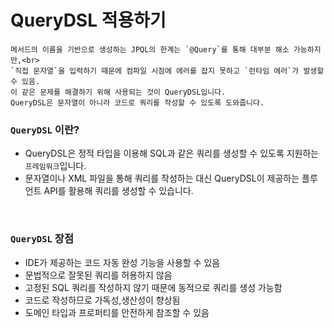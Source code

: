 # QueryDSL 적용하기
~~~
메서드의 이름을 기반으로 생성하는 JPQL의 한계는 `@Query`를 통해 대부분 해소 가능하지만,<br>
`직접 문자열`을 입력하기 때문에 컴파일 시점에 에러를 잡지 못하고 `런타임 에러`가 발생할 수 있음.
이 같은 문제를 해결하기 위해 사용되는 것이 QueryDSL입니다. 
QueryDSL은 문자열이 아니라 코드로 쿼리를 작성할 수 있도록 도와줍니다.
~~~

### `QueryDSL` 이란?
- QueryDSL은 정적 타입을 이용해 SQL과 같은 쿼리를 생성할 수 있도록 지원하는 `프레임워크`입니다.
- 문자열이나 XML 파일을 통해 쿼리를 작성하는 대신 QueryDSL이 제공하는 플루언트 API를 활용해 쿼리를 생성할 수 있습니다.

<br>

### `QueryDSL` 장점
- IDE가 제공하는 코드 자동 완성 기능을 사용할 수 있음
- 문법적으로 잘못된 쿼리를 허용하지 않음
- 고정된 SQL 쿼리를 작성하지 않기 때문에 동적으로 쿼리를 생성 가능함
- 코드로 작성하므로 가독성,생산성이 향상됨
- 도메인 타입과 프로퍼티를 안전하게 참조할 수 있음
